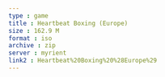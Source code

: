 ```yaml
---
type : game
title : Heartbeat Boxing (Europe)
size : 162.9 M
format : iso
archive : zip
server : myrient
link2 : Heartbeat%20Boxing%20%28Europe%29
---
```

